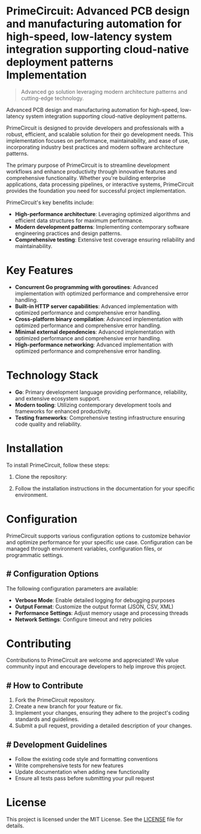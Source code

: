 <!-- fallback_PrimeCircuit_20250802204626_22699 -->

# PrimeCircuit: Advanced PCB design and manufacturing automation for high-speed, low-latency system integration supporting cloud-native deployment patterns Implementation
> Advanced go solution leveraging modern architecture patterns and cutting-edge technology.

Advanced PCB design and manufacturing automation for high-speed, low-latency system integration supporting cloud-native deployment patterns.

PrimeCircuit is designed to provide developers and professionals with a robust, efficient, and scalable solution for their go development needs. This implementation focuses on performance, maintainability, and ease of use, incorporating industry best practices and modern software architecture patterns.

The primary purpose of PrimeCircuit is to streamline development workflows and enhance productivity through innovative features and comprehensive functionality. Whether you're building enterprise applications, data processing pipelines, or interactive systems, PrimeCircuit provides the foundation you need for successful project implementation.

PrimeCircuit's key benefits include:

* **High-performance architecture**: Leveraging optimized algorithms and efficient data structures for maximum performance.
* **Modern development patterns**: Implementing contemporary software engineering practices and design patterns.
* **Comprehensive testing**: Extensive test coverage ensuring reliability and maintainability.

# Key Features

* **Concurrent Go programming with goroutines**: Advanced implementation with optimized performance and comprehensive error handling.
* **Built-in HTTP server capabilities**: Advanced implementation with optimized performance and comprehensive error handling.
* **Cross-platform binary compilation**: Advanced implementation with optimized performance and comprehensive error handling.
* **Minimal external dependencies**: Advanced implementation with optimized performance and comprehensive error handling.
* **High-performance networking**: Advanced implementation with optimized performance and comprehensive error handling.

# Technology Stack

* **Go**: Primary development language providing performance, reliability, and extensive ecosystem support.
* **Modern tooling**: Utilizing contemporary development tools and frameworks for enhanced productivity.
* **Testing frameworks**: Comprehensive testing infrastructure ensuring code quality and reliability.

# Installation

To install PrimeCircuit, follow these steps:

1. Clone the repository:


2. Follow the installation instructions in the documentation for your specific environment.

# Configuration

PrimeCircuit supports various configuration options to customize behavior and optimize performance for your specific use case. Configuration can be managed through environment variables, configuration files, or programmatic settings.

## # Configuration Options

The following configuration parameters are available:

* **Verbose Mode**: Enable detailed logging for debugging purposes
* **Output Format**: Customize the output format (JSON, CSV, XML)
* **Performance Settings**: Adjust memory usage and processing threads
* **Network Settings**: Configure timeout and retry policies

# Contributing

Contributions to PrimeCircuit are welcome and appreciated! We value community input and encourage developers to help improve this project.

## # How to Contribute

1. Fork the PrimeCircuit repository.
2. Create a new branch for your feature or fix.
3. Implement your changes, ensuring they adhere to the project's coding standards and guidelines.
4. Submit a pull request, providing a detailed description of your changes.

## # Development Guidelines

* Follow the existing code style and formatting conventions
* Write comprehensive tests for new features
* Update documentation when adding new functionality
* Ensure all tests pass before submitting your pull request

# License

This project is licensed under the MIT License. See the [LICENSE](https://github.com/cerenyilmazjinx/PrimeCircuit/blob/main/LICENSE) file for details.
